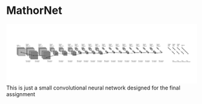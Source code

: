 # MathorNet
![](https://github.com/mathors/MathorNet/blob/master/MathorNet_fig.png)
This is just a small convolutional neural network designed for the final assignment
